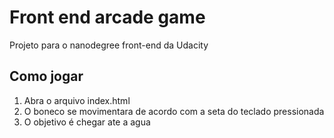 # Front end  arcade game

Projeto para o nanodegree front-end da Udacity

## Como jogar

1. Abra o arquivo index.html 
2. O boneco se movimentara de acordo com a seta do teclado pressionada
3. O objetivo é chegar ate a agua